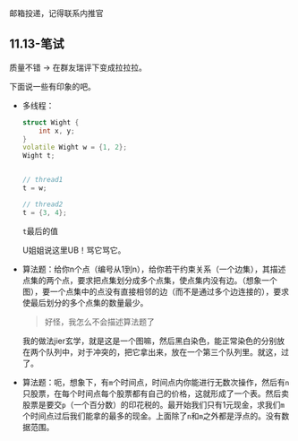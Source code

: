 邮箱投递，记得联系内推官

## 11.13-笔试

质量不错 -> 在群友瑞评下变成拉拉拉。

下面说一些有印象的吧。

+ 多线程：
	```cpp
	struct Wight {
		int x, y;
	}
	volatile Wight w = {1, 2};
	Wight t;


	// thread1
	t = w;

	// thread2
	t = {3, 4};
	```

	`t`最后的值

	U姐姐说这里UB！骂它骂它。

+ 算法题：给你n个点（编号从1到n），给你若干约束关系（一个边集），其描述点集的两个点，要求把点集划分成多个点集，使点集内没有边。（想象一个图），要一个点集中的点没有直接相邻的边（而不是通过多个边连接的），要求使最后划分的多个点集的数量最少。
	>好怪，我怎么不会描述算法题了

	我的做法jier玄学，就是这是一个图嘛，然后黑白染色，能正常染色的分别放在两个队列中，对于冲突的，把它拿出来，放在一个第三个队列里。就这，过了。

+ 算法题：呃，想象下，有`m`个时间点，时间点内你能进行无数次操作，然后有`n`只股票，在每个时间点每个股票都有自己的价格，这就形成了一个表。然后卖股票是要交`p`（一个百分数）的印花税的。最开始我们只有1元现金，求我们`m`个时间点过后我们能拿的最多的现金。上面除了`n`和`m`之外都是浮点的。没有数据范围。
